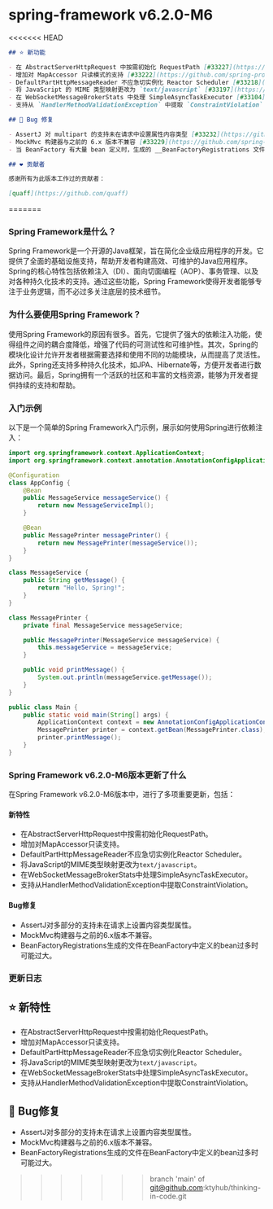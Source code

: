 # spring-framework v6.2.0-M6
<<<<<<< HEAD
```markdown
## ⭐ 新功能

- 在 AbstractServerHttpRequest 中按需初始化 RequestPath [#33227](https://github.com/spring-projects/spring-framework/issues/33227)
- 增加对 MapAccessor 只读模式的支持 [#33222](https://github.com/spring-projects/spring-framework/pull/33222)
- DefaultPartHttpMessageReader 不应急切实例化 Reactor Scheduler [#33218](https://github.com/spring-projects/spring-framework/issues/33218)
- 将 JavaScript 的 MIME 类型映射更改为 `text/javascript` [#33197](https://github.com/spring-projects/spring-framework/issues/33197)
- 在 WebSocketMessageBrokerStats 中处理 SimpleAsyncTaskExecutor [#33104](https://github.com/spring-projects/spring-framework/issues/33104)
- 支持从 `HandlerMethodValidationException` 中提取 `ConstraintViolation` [#33025](https://github.com/spring-projects/spring-framework/issues/33025)

## 🐞 Bug 修复

- AssertJ 对 multipart 的支持未在请求中设置属性内容类型 [#33232](https://github.com/spring-projects/spring-framework/issues/33232)
- MockMvc 构建器与之前的 6.x 版本不兼容 [#33229](https://github.com/spring-projects/spring-framework/issues/33229)
- 当 BeanFactory 有大量 bean 定义时，生成的 __BeanFactoryRegistrations 文件可能过大 [#33126](https://github.com/spring-projects/spring-framework/issues/33126)

## ❤️ 贡献者

感谢所有为此版本工作过的贡献者：

[quaff](https://github.com/quaff)
```
=======
### Spring Framework是什么？

Spring Framework是一个开源的Java框架，旨在简化企业级应用程序的开发。它提供了全面的基础设施支持，帮助开发者构建高效、可维护的Java应用程序。Spring的核心特性包括依赖注入（DI）、面向切面编程（AOP）、事务管理、以及对各种持久化技术的支持。通过这些功能，Spring Framework使得开发者能够专注于业务逻辑，而不必过多关注底层的技术细节。

### 为什么要使用Spring Framework？

使用Spring Framework的原因有很多。首先，它提供了强大的依赖注入功能，使得组件之间的耦合度降低，增强了代码的可测试性和可维护性。其次，Spring的模块化设计允许开发者根据需要选择和使用不同的功能模块，从而提高了灵活性。此外，Spring还支持多种持久化技术，如JPA、Hibernate等，方便开发者进行数据访问。最后，Spring拥有一个活跃的社区和丰富的文档资源，能够为开发者提供持续的支持和帮助。

### 入门示例

以下是一个简单的Spring Framework入门示例，展示如何使用Spring进行依赖注入：

```java
import org.springframework.context.ApplicationContext;
import org.springframework.context.annotation.AnnotationConfigApplicationContext;

@Configuration
class AppConfig {
    @Bean
    public MessageService messageService() {
        return new MessageServiceImpl();
    }

    @Bean
    public MessagePrinter messagePrinter() {
        return new MessagePrinter(messageService());
    }
}

class MessageService {
    public String getMessage() {
        return "Hello, Spring!";
    }
}

class MessagePrinter {
    private final MessageService messageService;

    public MessagePrinter(MessageService messageService) {
        this.messageService = messageService;
    }

    public void printMessage() {
        System.out.println(messageService.getMessage());
    }
}

public class Main {
    public static void main(String[] args) {
        ApplicationContext context = new AnnotationConfigApplicationContext(AppConfig.class);
        MessagePrinter printer = context.getBean(MessagePrinter.class);
        printer.printMessage();
    }
}
```

### Spring Framework v6.2.0-M6版本更新了什么

在Spring Framework v6.2.0-M6版本中，进行了多项重要更新，包括：

#### 新特性
- 在AbstractServerHttpRequest中按需初始化RequestPath。
- 增加对MapAccessor只读支持。
- DefaultPartHttpMessageReader不应急切实例化Reactor Scheduler。
- 将JavaScript的MIME类型映射更改为`text/javascript`。
- 在WebSocketMessageBrokerStats中处理SimpleAsyncTaskExecutor。
- 支持从HandlerMethodValidationException中提取ConstraintViolation。

#### Bug修复
- AssertJ对多部分的支持未在请求上设置内容类型属性。
- MockMvc构建器与之前的6.x版本不兼容。
- BeanFactoryRegistrations生成的文件在BeanFactory中定义的bean过多时可能过大。

### 更新日志

## ⭐ 新特性
- 在AbstractServerHttpRequest中按需初始化RequestPath。
- 增加对MapAccessor只读支持。
- DefaultPartHttpMessageReader不应急切实例化Reactor Scheduler。
- 将JavaScript的MIME类型映射更改为`text/javascript`。
- 在WebSocketMessageBrokerStats中处理SimpleAsyncTaskExecutor。
- 支持从HandlerMethodValidationException中提取ConstraintViolation。

## 🐞 Bug修复
- AssertJ对多部分的支持未在请求上设置内容类型属性。
- MockMvc构建器与之前的6.x版本不兼容。
- BeanFactoryRegistrations生成的文件在BeanFactory中定义的bean过多时可能过大。
>>>>>>> branch 'main' of git@github.com:ktyhub/thinking-in-code.git
